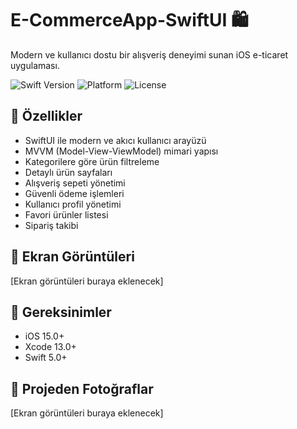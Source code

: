 # E-CommerceApp-SwiftUI 🛍️

Modern ve kullanıcı dostu bir alışveriş deneyimi sunan iOS e-ticaret uygulaması.

![Swift Version](https://img.shields.io/badge/Swift-5.0-orange.svg)
![Platform](https://img.shields.io/badge/Platform-iOS-blue.svg)
![License](https://img.shields.io/badge/License-MIT-green.svg)

## 🌟 Özellikler

- SwiftUI ile modern ve akıcı kullanıcı arayüzü
- MVVM (Model-View-ViewModel) mimari yapısı
- Kategorilere göre ürün filtreleme
- Detaylı ürün sayfaları
- Alışveriş sepeti yönetimi
- Güvenli ödeme işlemleri
- Kullanıcı profil yönetimi
- Favori ürünler listesi
- Sipariş takibi

## 📱 Ekran Görüntüleri

[Ekran görüntüleri buraya eklenecek]

## 🔧 Gereksinimler

- iOS 15.0+
- Xcode 13.0+
- Swift 5.0+

## 🚀 Projeden Fotoğraflar  

[Ekran görüntüleri buraya eklenecek]
